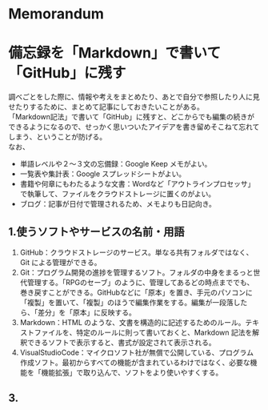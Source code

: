 # Memorandum
# 備忘録を「Markdown」で書いて「GitHub」に残す
調べごとをした際に、情報や考えをまとめたり、あとで自分で参照したり人に見せたりするために、まとめて記事にしておきたいことがある。  
「Markdown記法」で書いて「GitHub」に残すと、どこからでも編集の続きができるようになるので、せっかく思いついたアイデアを書き留めそこねて忘れてしまう、ということが防げる。  
なお、
- 単語レベルや２～３文の忘備録：Google Keep メモがよい。
- 一覧表や集計表：Google スプレッドシートがよい。
- 書籍や何章にもわたるような文書：Wordなど「アウトラインプロセッサ」で執筆して、ファイルをクラウドストレージに置くのがよい。  
- ブログ：記事が日付で管理されるため、メモよりも日記向き。  
  
## 1.使うソフトやサービスの名前・用語
1. GitHub：クラウドストレージのサービス。単なる共有フォルダではなく、Git による管理ができる。
2. Git：プログラム開発の進捗を管理するソフト。フォルダの中身をまるっと世代管理する。「RPGのセーブ」のように、管理してあるどの時点まででも、巻き戻すことができる。GitHubなどに「原本」を置き、手元のパソコンに「複製」を置いて、「複製」のほうで編集作業をする。編集が一段落したら、「差分」を「原本」に反映する。
3. Markdown：HTML のような、文書を構造的に記述するためのルール。テキストファイルを、特定のルールに則って書いておくと、Markdown 記法を解釈できるソフトで表示すると、書式が設定されて表示される。
4. VisualStudioCode：マイクロソフト社が無償で公開している、プログラム作成ソフト。最初からすべての機能が含まれているわけではなく、必要な機能を「機能拡張」で取り込んで、ソフトをより使いやすくする。  
  
## 3.

